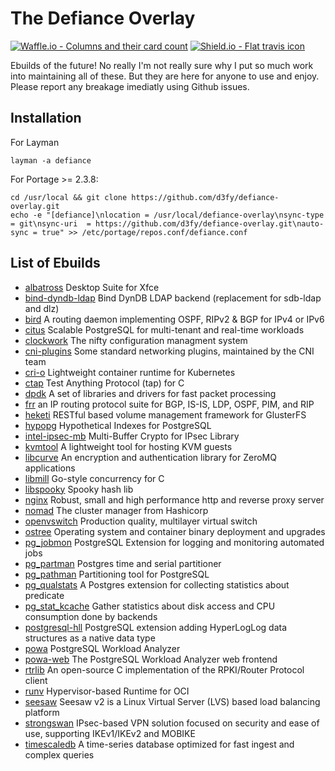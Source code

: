 # The Defiance Overlay

[![Waffle.io - Columns and their card count](https://badge.waffle.io/D3fy/defiance-overlay.svg?columns=To%20do,In%20Progress&style=flat-square)](https://waffle.io/D3fy/defiance-overlay)
[![Shield.io - Flat travis icon](https://img.shields.io/travis/D3fy/defiance-overlay.svg?style=flat-square)](https://travis-ci.org/D3fy/defiance-overlay)

Ebuilds of the future! No really I'm not really sure why I put so much work into maintaining all of these. But they are here for anyone to use and enjoy. Please report any breakage imediatly using Github issues.


## Installation

For Layman

	layman -a defiance

For Portage >= 2.3.8:

	cd /usr/local && git clone https://github.com/d3fy/defiance-overlay.git
	echo -e "[defiance]\nlocation = /usr/local/defiance-overlay\nsync-type = git\nsync-uri  = https://github.com/d3fy/defiance-overlay.git\nauto-sync = true" >> /etc/portage/repos.conf/defiance.conf

## List of Ebuilds

  - [albatross](http://shimmerproject.org/projects/albatross/)
    Desktop Suite for Xfce
  - [bind-dyndb-ldap](https://fedorahosted.org/bind-dyndb-ldap/)
    Bind DynDB LDAP backend (replacement for sdb-ldap and dlz)
  - [bird](http://bird.network.cz)
    A routing daemon implementing OSPF, RIPv2 & BGP for IPv4 or IPv6
  - [citus](https://www.citusdata.com/)
    Scalable PostgreSQL for multi-tenant and real-time workloads
  - [clockwork](http://clockwork.niftylogic.com/)
    The nifty configuration managment system
  - [cni-plugins](https://github.com/containernetworking/plugins)
    Some standard networking plugins, maintained by the CNI team
  - [cri-o](http://cri-o.io/)
    Lightweight container runtime for Kubernetes
  - [ctap](https://github.com/jhunt/ctap/)
    Test Anything Protocol (tap) for C
  - [dpdk](http://dpdk.org/)
    A set of libraries and drivers for fast packet processing
  - [frr](https://frrouting.org/)
    an IP routing protocol suite for BGP, IS-IS, LDP, OSPF, PIM, and RIP
  - [heketi](https://github.com/heketi/heketi)
    RESTful based volume management framework for GlusterFS
  - [hypopg](http://dalibo.github.io/hypopg/)
    Hypothetical Indexes for PostgreSQL
  - [intel-ipsec-mb](https://github.com/intel/intel-ipsec-mb)
    Multi-Buffer Crypto for IPsec Library
  - [kvmtool](https://git.kernel.org/pub/scm/linux/kernel/git/will/kvmtool.git/)
    A lightweight tool for hosting KVM guests
  - [libcurve](http://curvezmq.org)
    An encryption and authentication library for ZeroMQ applications
  - [libmill](http://libmill.org/)
    Go-style concurrency for C
  - [libspooky](https://github.com/graytshirt/libspooky)
    Spooky hash lib
  - [nginx](https://nginx.org)
    Robust, small and high performance http and reverse proxy server
  - [nomad](http://www.nomadproject.io)
    The cluster manager from Hashicorp
  - [openvswitch](http://openvswitch.org)
    Production quality, multilayer virtual switch
  - [ostree](https://ostree.readthedocs.io/en/latest/)
    Operating system and container binary deployment and upgrades
  - [pg_jobmon](https://github.com/omniti-labs/pg_jobmon)
    PostgreSQL Extension for logging and monitoring automated jobs
  - [pg_partman](https://github.com/keithf4/pg_partman)
    Postgres time and serial partitioner
  - [pg_pathman](https://github.com/postgrespro/pg_pathman)
    Partitioning tool for PostgreSQL
  - [pg_qualstats](https://github.com/dalibo/pg_qualstats)
    A Postgres extension for collecting statistics about predicate
  - [pg_stat_kcache](https://github.com/dalibo/pg_stat_kcache)
    Gather statistics about disk access and CPU consumption done by backends
  - [postgresql-hll](https://github.com/citusdata/postgresql-hll)
    PostgreSQL extension adding HyperLogLog data structures as a native data type
  - [powa](http://dalibo.github.io/powa/)
    PostgreSQL Workload Analyzer
  - [powa-web](http://powa.readthedocs.io/en/latest/powa-web/index.html)
    The PostgreSQL Workload Analyzer web frontend
  - [rtrlib](http://rtrlib.realmv6.org/)
    An open-source C implementation of the RPKI/Router Protocol client
  - [runv](https://github.com/hyperhq/runv)
    Hypervisor-based Runtime for OCI
  - [seesaw](https://github.com/google/seesaw)
    Seesaw v2 is a Linux Virtual Server (LVS) based load balancing platform
  - [strongswan](http://www.strongswan.org/)
    IPsec-based VPN solution focused on security and ease of use, supporting IKEv1/IKEv2 and MOBIKE
  - [timescaledb](http://www.timescale.com/)
    A time-series database optimized for fast ingest and complex queries

